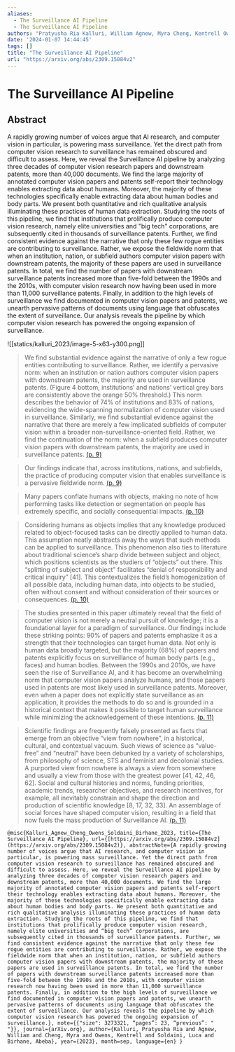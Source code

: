 ```yaml
---
aliases:
  - The Surveillance AI Pipeline
  - The Surveillance AI Pipeline
authors: "Pratyusha Ria Kalluri, William Agnew, Myra Cheng, Kentrell Owens, Luca Soldaini, Abeba Birhane"
date: '2024-01-07 14:44:45'
tags: []
title: "The Surveillance AI Pipeline"
url: "https://arxiv.org/abs/2309.15084v2"
---
```


# The Surveillance AI Pipeline

## Abstract
A rapidly growing number of voices argue that AI research, and computer vision in particular, is powering mass surveillance. Yet the direct path from computer vision research to surveillance has remained obscured and difficult to assess. Here, we reveal the Surveillance AI pipeline by analyzing three decades of computer vision research papers and downstream patents, more than 40,000 documents. We find the large majority of annotated computer vision papers and patents self-report their technology enables extracting data about humans. Moreover, the majority of these technologies specifically enable extracting data about human bodies and body parts. We present both quantitative and rich qualitative analysis illuminating these practices of human data extraction. Studying the roots of this pipeline, we find that institutions that prolifically produce computer vision research, namely elite universities and "big tech" corporations, are subsequently cited in thousands of surveillance patents. Further, we find consistent evidence against the narrative that only these few rogue entities are contributing to surveillance. Rather, we expose the fieldwide norm that when an institution, nation, or subfield authors computer vision papers with downstream patents, the majority of these papers are used in surveillance patents. In total, we find the number of papers with downstream surveillance patents increased more than five-fold between the 1990s and the 2010s, with computer vision research now having been used in more than 11,000 surveillance patents. Finally, in addition to the high levels of surveillance we find documented in computer vision papers and patents, we unearth pervasive patterns of documents using language that obfuscates the extent of surveillance. Our analysis reveals the pipeline by which computer vision research has powered the ongoing expansion of surveillance.

![[statics/kalluri_2023/image-5-x63-y300.png]]

> We find substantial evidence against the narrative of only a few rogue entities contributing to surveillance. Rather, we identify a pervasive norm: when an institution or nation authors computer vision papers with downstream patents, the majority are used in surveillance patents. (Figure 4 bottom, institutions’ and nations’ vertical grey bars are consistently above the orange 50% threshold.) This norm describes the behavior of 74% of institutions and 83% of nations, evidencing the wide-spanning normalization of computer vision used in surveillance. Similarly, we find substantial evidence against the narrative that there are merely a few implicated subfields of computer vision within a broader non-surveillance-oriented field. Rather, we find the continuation of the norm: when a subfield produces computer vision papers with downstream patents, the majority are used in surveillance patents. [(p. 9)](zotero://open-pdf/library/items/ZB7U2SHI?page=9)

> Our findings indicate that, across institutions, nations, and subfields, the practice of producing computer vision that enables surveillance is a pervasive fieldwide norm. [(p. 9)](zotero://open-pdf/library/items/ZB7U2SHI?page=9)

> Many papers conflate humans with objects, making no note of how performing tasks like detection or segmentation on people has extremely specific, and socially consequential impacts. [(p. 10)](zotero://open-pdf/library/items/ZB7U2SHI?page=10)

> Considering humans as objects implies that any knowledge produced related to object-focused tasks can be directly applied to human data. This assumption neatly abstracts away the ways that such methods can be applied to surveillance. This phenomenon also ties to literature about traditional science’s sharp divide between subject and object, which positions scientists as the studiers of “objects” out there. This “splitting of subject and object” facilitates “denial of responsibility and critical inquiry” [41]. This contextualizes the field’s homogenization of all possible data, including human data, into objects to be studied, often without consent and without consideration of their sources or consequences. [(p. 10)](zotero://open-pdf/library/items/ZB7U2SHI?page=10)

> The studies presented in this paper ultimately reveal that the field of computer vision is not merely a neutral pursuit of knowledge; it is a foundational layer for a paradigm of surveillance. Our findings include these striking points: 90% of papers and patents emphasize it as a strength that their technologies can target human data. Not only is human data broadly targeted, but the majority (68%) of papers and patents explicitly focus on surveillance of human body parts (e.g., faces) and human bodies. Between the 1990s and 2010s, we have seen the rise of Surveillance AI, and it has become an overwhelming norm that computer vision papers analyze humans, and those papers used in patents are most likely used in surveillance patents. Moreover, even when a paper does not explicitly state surveillance as an application, it provides the methods to do so and is grounded in a historical context that makes it possible to target human surveillance while minimizing the acknowledgement of these intentions. [(p. 11)](zotero://open-pdf/library/items/ZB7U2SHI?page=11)

> Scientific findings are frequently falsely presented as facts that emerge from an objective “view from nowhere”, in a historical, cultural, and contextual vacuum. Such views of science as “value-free” and “neutral&quot; have been debunked by a variety of scholarships, from philosophy of science, STS and feminist and decolonial studies. A purported view from nowhere is always a view from somewhere and usually a view from those with the greatest power [41, 42, 46, 62]. Social and cultural histories and norms, funding priorities, academic trends, researcher objectives, and research incentives, for example, all inevitably constrain and shape the direction and production of scientific knowledge [8, 17, 32, 33]. An assemblage of social forces have shaped computer vision, resulting in a field that now fuels the mass production of Surveillance AI. [(p. 11)](zotero://open-pdf/library/items/ZB7U2SHI?page=11)

```
@misc{Kalluri_Agnew_Cheng_Owens_Soldaini_Birhane_2023, title={The Surveillance AI Pipeline}, url={[https://arxiv.org/abs/2309.15084v2](https://arxiv.org/abs/2309.15084v2)}, abstractNote={A rapidly growing number of voices argue that AI research, and computer vision in particular, is powering mass surveillance. Yet the direct path from computer vision research to surveillance has remained obscured and difficult to assess. Here, we reveal the Surveillance AI pipeline by analyzing three decades of computer vision research papers and downstream patents, more than 40,000 documents. We find the large majority of annotated computer vision papers and patents self-report their technology enables extracting data about humans. Moreover, the majority of these technologies specifically enable extracting data about human bodies and body parts. We present both quantitative and rich qualitative analysis illuminating these practices of human data extraction. Studying the roots of this pipeline, we find that institutions that prolifically produce computer vision research, namely elite universities and “big tech” corporations, are subsequently cited in thousands of surveillance patents. Further, we find consistent evidence against the narrative that only these few rogue entities are contributing to surveillance. Rather, we expose the fieldwide norm that when an institution, nation, or subfield authors computer vision papers with downstream patents, the majority of these papers are used in surveillance patents. In total, we find the number of papers with downstream surveillance patents increased more than five-fold between the 1990s and the 2010s, with computer vision research now having been used in more than 11,000 surveillance patents. Finally, in addition to the high levels of surveillance we find documented in computer vision papers and patents, we unearth pervasive patterns of documents using language that obfuscates the extent of surveillance. Our analysis reveals the pipeline by which computer vision research has powered the ongoing expansion of surveillance.}, note={{"size": 3273321, “pages”: 23, “previous”: " "}}, journal={arXiv.org}, author={Kalluri, Pratyusha Ria and Agnew, William and Cheng, Myra and Owens, Kentrell and Soldaini, Luca and Birhane, Abeba}, year={2023}, month=sep, language={en} }
```